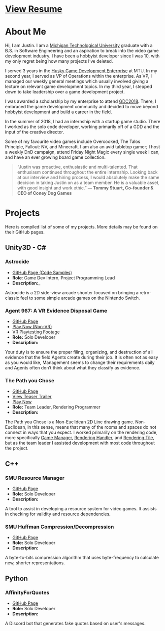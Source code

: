 # [View Resume](https://docs.google.com/document/d/1xmItxu94-5XauQrjJQpY1PTJU1NHHDiE4jw39LWodYo/edit?usp=sharing) 


# About Me

Hi, I am Justin. I am a [Michigan Technological University](https://www.mtu.edu/cs/) graduate with a B.S. in Software Engineering and an aspiration to break into the video game development industry. I have been a hobbyist developer since I was 10, with my only regret being how many projects I’ve deleted.

I served 3 years in the [Husky Game Development Enterprise](https://www.huskygames.com/) at MTU. In my second year, I served as VP of Operations within the enterprise. As VP, I managed our weekly general meetings which usually involved giving a lecture on relevant game development topics. In my third year, I stepped down to take leadership over a game development project.

I was awarded a scholarship by my enterprise to attend [GDC2018](https://www.gdconf.com/). There, I embraced the game development community and decided to move beyond hobbyist development and build a career in the field.

In the summer of 2018, I had an internship with a startup game studio. There I worked as the solo code developer, working primarily off of a GDD and the input of the creative director.

Some of my favourite video games include Overcooked, The Talos Principle, Fallout: NV, and Minecraft. I am also an avid tabletop gamer; I host a weekly DnD campaign, attend Friday Night Magic every single week I can, and have an ever growing board game collection.
> “Justin was proactive, enthusiastic and multi-talented. That enthusiasm continued throughout the entire internship. Looking back at our interview and hiring process, I would absolutely make the same decision in taking Justin on as a team member. He is  a valuable asset, with good insight and work ethic.”
   __— Tommy Stuart, Co-founder & CEO of Coney Dog Games__

# Projects

Here is compiled list of some of my projects. More details may be found on their GitHub pages.

## Unity3D - C#

### Astrocide
- [GitHub Page (Code Samples)](https://github.com/jwcain/Astrocide_CodeSamples)
- __Role__: Game Dev Intern, Project Programming Lead
- __Description:___

Astrocide is a 2D side-view arcade shooter focused on bringing a retro-classic feel to some simple arcade games on the Nintendo Switch.

### Agent 967: A VR Evidence Disposal Game
- [GitHub Page](https://github.com/jwcain/Agent967_Project)
- [Play Now (Non-VR)](https://jwcain.github.io/Agent967/)
- [VR Playtesting Footage](https://www.youtube.com/watch?v=k6NbXZxOXsc)
- __Role:__ Solo Developer
- __Description:__

Your duty is to ensure the proper filing, organizing, and destruction of all evidence that the field Agents create during their job. It is often not as easy as you would like, Management seems to change their requirements daily and Agents often don’t think about what they classify as evidence.

### The Path you Chose
- [GitHub Page](https://github.com/HuskyGameDev/2019s-team4)
- [View Teaser Trailer](https://www.youtube.com/watch?v=u43h-v9xnv4)
- [Play Now](https://jwcain.github.io/noneuclid/)
- __Role:__ Team Leader, Rendering Programmer
- __Description:__

The Path you Chose is a Non-Euclidean 2D Line drawing game. Non-Euclidean, in this sense, means that many of the rooms and spaces do not connect in ways that you expect. I worked primarily on the rendering code, more specifically [Game Manager](https://github.com/HuskyGameDev/2019s-team4/blob/master/Assets/Scripts/GameManager.cs), [Rendering Handler](https://github.com/HuskyGameDev/2019s-team4/blob/master/Assets/Scripts/RenderingHandler.cs), and [Rendering Tile](https://github.com/HuskyGameDev/2019s-team4/blob/master/Assets/Scripts/RenderTile.cs), but as the team leader I assisted development with most code throughout the project.

## C++

### SMU Resource Manager
- [GitHub Page](https://github.com/jwcain/SMU_ResourceManager)
- __Role:__ Solo Developer
- __Description:__

A tool to assist in developing a resource system for video games. It assists in checking for validity and resource dependencies.

### SMU Huffman Compression/Decompression
- [GitHub Page](https://github.com/jwcain/SMU_Huffman)
- __Role:__ Solo Developer
- __Description:__

A byte-to-bits compression algorithm that uses byte-frequency to calculate new, shorter representations.

## Python

### AffinityForQuotes
- [GitHub Page](https://github.com/jwcain/AffinityForQuotes)
- __Role:__ Solo Developer
- __Description:__

A Discord bot that generates fake quotes based on user's messages.

